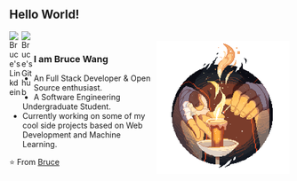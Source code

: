 ## Hello World!

<a href="https://www.linkedin.com/in/brucewang1030/">
  <img align="left" alt="Bruce's Linkdein" width="22px" src="https://cdn.jsdelivr.net/npm/simple-icons@v3/icons/linkedin.svg" />
</a>
<a href="https://github.com/BruceWang1030">
  <img align="left" alt="Bruce's Github" width="22px" src="https://cdn.jsdelivr.net/npm/simple-icons@v3/icons/github.svg" />
</a>

<br />
<img align="right" alt="Hello" width="240px" src="./campfire.png" />

### I am Bruce Wang
- An Full Stack Developer & Open Source enthusiast.
- A Software Engineering Undergraduate Student. 
- Currently working on some of my cool side projects based on Web Development and Machine Learning.


⭐️ From [Bruce](https://github.com/BruceWang1030)
